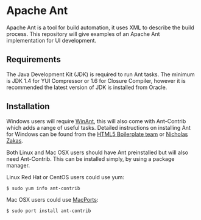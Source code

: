 # Apache Ant

Apache Ant is a tool for build automation, it uses XML to describe the build process. This repository will give examples of an Apache Ant implementation for UI development.

## Requirements

The Java Development Kit (JDK) is required to run Ant tasks. The minimum is JDK 1.4 for YUI Compressor or 1.6 for Closure Compiler, however it is recommended the latest version of JDK is installed from Oracle.

## Installation

Windows users will require [WinAnt](http://code.google.com/p/winant/), this will also come with Ant-Contrib which adds a range of useful tasks. Detailed instructions on installing Ant for Windows can be found from the [HTML5 Boilerplate team](https://github.com/h5bp/ant-build-script/wiki/Detailed-Ant-Installation-Instructions) or [Nicholas Zakas](http://www.nczonline.net/blog/2012/04/12/how-to-install-apache-ant-on-windows/).

Both Linux and Mac OSX users should have Ant preinstalled but will also need Ant-Contrib. This can be installed simply, by using a package manager. 

Linux Red Hat or CentOS users could use yum:

	$ sudo yum info ant-contrib

Mac OSX users could use [MacPorts](http://www.macports.org/install.php):    
    
    $ sudo port install ant-contrib 

    


  

